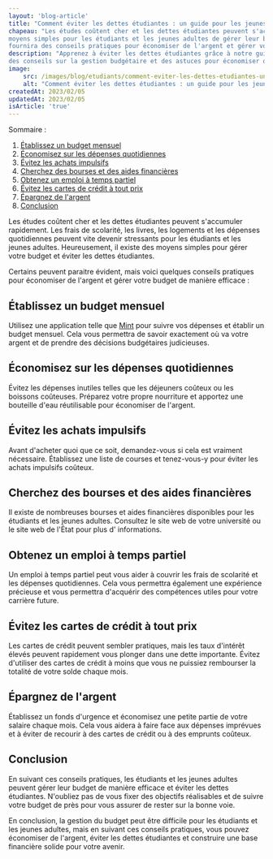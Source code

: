 ```yaml
---
layout: 'blog-article'
title: "Comment éviter les dettes étudiantes : un guide pour les jeunes adultes."
chapeau: "Les études coûtent cher et les dettes étudiantes peuvent s'accumuler rapidement. Heureusement, il existe des
moyens simples pour les étudiants et les jeunes adultes de gérer leur budget et d'éviter les dettes. Ce guide vous
fournira des conseils pratiques pour économiser de l'argent et gérer votre budget de manière efficace."
description: "Apprenez à éviter les dettes étudiantes grâce à notre guide pratique pour les jeunes adultes. Découvrez
des conseils sur la gestion budgétaire et des astuces pour économiser de l'argent."
image:
    src: /images/blog/etudiants/comment-eviter-les-dettes-etudiantes-un-guide-pour-les-jeunes-adultes.png
    alt: "Comment éviter les dettes étudiantes : un guide pour les jeunes adultes."
createdAt: 2023/02/05
updatedAt: 2023/02/05
isArticle: 'true'
---
```


<div class="mt-4 rounded-md bg-gray-100 p-4">
Sommaire :

<ol class="flex flex-col">
    <li><a href="#établissez-un-budget-mensuel" title="Établissez un budget mensuel">Établissez un budget mensuel</a></li>
    <li><a href="#économisez-sur-les-dépenses-quotidiennes" title="Économisez sur les dépenses quotidiennes">Économisez sur les dépenses quotidiennes</a></li>
    <li><a href="#évitez-les-achats-impulsifs" title="Évitez les achats impulsifs">Évitez les achats impulsifs</a></li>
    <li><a href="#cherchez-des-bourses-et-des-aides-financières" title="Cherchez des bourses et des aides financières">Cherchez des bourses et des aides financières</a></li>
    <li><a href="#obtenez-un-emploi-à-temps-partiel" title="Obtenez un emploi à temps partiel">Obtenez un emploi à temps partiel</a></li>
    <li><a href="#évitez-les-cartes-de-crédit-à-tout-prix" title="Évitez les cartes de crédit à tout prix">Évitez les cartes de crédit à tout prix</a></li>
    <li><a href="#épargnez-de-largent" title="Épargnez de l'argent">Épargnez de l'argent</a></li>
    <li><a href="#conclusion" title="Conclusion">Conclusion</a></li>
</ol>
</div>

Les études coûtent cher et les dettes étudiantes peuvent s'accumuler rapidement. Les frais de scolarité, les livres, les
logements et les dépenses quotidiennes peuvent vite devenir stressants pour les étudiants et les jeunes adultes.
Heureusement, il existe des moyens simples pour gérer votre budget et éviter les dettes étudiantes.

Certains peuvent paraitre évident, mais voici quelques conseils pratiques pour économiser de l'argent et gérer votre budget de manière efficace :

## Établissez un budget mensuel
Utilisez une application telle que <a href="www.mint.com" title="Mint" target="_blank">Mint</a> pour suivre vos dépenses et
établir un budget mensuel. Cela vous permettra de savoir exactement où va votre argent et de prendre des décisions
budgétaires judicieuses.

## Économisez sur les dépenses quotidiennes
Évitez les dépenses inutiles telles que les déjeuners coûteux ou les boissons
coûteuses. Préparez votre propre nourriture et apportez une bouteille d'eau réutilisable pour économiser de l'argent.

## Évitez les achats impulsifs
Avant d'acheter quoi que ce soit, demandez-vous si cela est vraiment nécessaire.
Établissez une liste de courses et tenez-vous-y pour éviter les achats impulsifs coûteux.

## Cherchez des bourses et des aides financières
Il existe de nombreuses bourses et aides financières disponibles pour
les étudiants et les jeunes adultes. Consultez le site web de votre université ou le site web de l'État pour plus d'
informations.

## Obtenez un emploi à temps partiel
Un emploi à temps partiel peut vous aider à couvrir les frais de scolarité et les
dépenses quotidiennes. Cela vous permettra également une expérience précieuse et vous permettra d'acquérir des
compétences utiles pour votre carrière future.

## Évitez les cartes de crédit à tout prix
Les cartes de crédit peuvent sembler pratiques, mais les taux d'intérêt élevés
peuvent rapidement vous plonger dans une dette importante. Évitez d'utiliser des cartes de crédit à moins que vous ne
puissiez rembourser la totalité de votre solde chaque mois.

## Épargnez de l'argent
Établissez un fonds d'urgence et économisez une petite partie de votre salaire chaque mois. Cela
vous aidera à faire face aux dépenses imprévues et à éviter de recourir à des cartes de crédit ou à des emprunts
coûteux.

## Conclusion

En suivant ces conseils pratiques, les étudiants et les jeunes adultes peuvent gérer leur budget de manière efficace et
éviter les dettes étudiantes. N'oubliez pas de vous fixer des objectifs réalisables et de suivre votre budget de près
pour vous assurer de rester sur la bonne voie.

En conclusion, la gestion du budget peut être difficile pour les étudiants et les jeunes adultes, mais en suivant ces
conseils pratiques, vous pouvez économiser de l'argent, éviter les dettes étudiantes et construire une base financière
solide pour votre avenir.